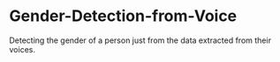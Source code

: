 # Gender-Detection-from-Voice
Detecting the gender of a person just from the data extracted from their voices.

